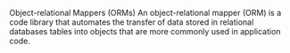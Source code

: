 Object-relational Mappers (ORMs)
An object-relational mapper (ORM) is a code library that automates the transfer of data stored in relational databases tables into objects that are more commonly used in application code.